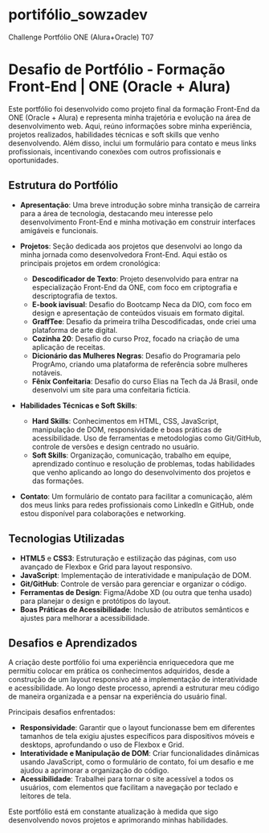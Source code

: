 # portifólio_sowzadev
 Challenge Portfólio ONE (Alura+Oracle) T07

 # Desafio de Portfólio - Formação Front-End | ONE (Oracle + Alura)

Este portfólio foi desenvolvido como projeto final da formação Front-End da ONE (Oracle + Alura) e representa minha trajetória e evolução na área de desenvolvimento web. Aqui, reúno informações sobre minha experiência, projetos realizados, habilidades técnicas e soft skills que venho desenvolvendo. Além disso, inclui um formulário para contato e meus links profissionais, incentivando conexões com outros profissionais e oportunidades.

## Estrutura do Portfólio

- **Apresentação**: Uma breve introdução sobre minha transição de carreira para a área de tecnologia, destacando meu interesse pelo desenvolvimento Front-End e minha motivação em construir interfaces amigáveis e funcionais.

- **Projetos**: Seção dedicada aos projetos que desenvolvi ao longo da minha jornada como desenvolvedora Front-End. Aqui estão os principais projetos em ordem cronológica:

  - **Descodificador de Texto**: Projeto desenvolvido para entrar na especialização Front-End da ONE, com foco em criptografia e descriptografia de textos.
  - **E-book iavisual**: Desafio do Bootcamp Neca da DIO, com foco em design e apresentação de conteúdos visuais em formato digital.
  - **GraffTee**: Desafio da primeira trilha Descodificadas, onde criei uma plataforma de arte digital.
  - **Cozinha 20**: Desafio do curso Proz, focado na criação de uma aplicação de receitas.
  - **Dicionário das Mulheres Negras**: Desafio do Programaria pelo ProgrAmo, criando uma plataforma de referência sobre mulheres notáveis.
  - **Fênix Confeitaria**: Desafio do curso Elias na Tech da Já Brasil, onde desenvolvi um site para uma confeitaria fictícia.

- **Habilidades Técnicas e Soft Skills**:
    - **Hard Skills**: Conhecimentos em HTML, CSS, JavaScript, manipulação de DOM, responsividade e boas práticas de acessibilidade. Uso de ferramentas e metodologias como Git/GitHub, controle de versões e design centrado no usuário.
    - **Soft Skills**: Organização, comunicação, trabalho em equipe, aprendizado contínuo e resolução de problemas, todas habilidades que venho aplicando ao longo do desenvolvimento dos projetos e das formações.

- **Contato**: Um formulário de contato para facilitar a comunicação, além dos meus links para redes profissionais como LinkedIn e GitHub, onde estou disponível para colaborações e networking.

## Tecnologias Utilizadas

- **HTML5** e **CSS3**: Estruturação e estilização das páginas, com uso avançado de Flexbox e Grid para layout responsivo.
- **JavaScript**: Implementação de interatividade e manipulação de DOM.
- **Git/GitHub**: Controle de versão para gerenciar e organizar o código.
- **Ferramentas de Design**: Figma/Adobe XD (ou outra que tenha usado) para planejar o design e protótipos do layout.
- **Boas Práticas de Acessibilidade**: Inclusão de atributos semânticos e ajustes para melhorar a acessibilidade.

## Desafios e Aprendizados

A criação deste portfólio foi uma experiência enriquecedora que me permitiu colocar em prática os conhecimentos adquiridos, desde a construção de um layout responsivo até a implementação de interatividade e acessibilidade. Ao longo deste processo, aprendi a estruturar meu código de maneira organizada e a pensar na experiência do usuário final.

Principais desafios enfrentados:
- **Responsividade**: Garantir que o layout funcionasse bem em diferentes tamanhos de tela exigiu ajustes específicos para dispositivos móveis e desktops, aprofundando o uso de Flexbox e Grid.
- **Interatividade e Manipulação de DOM**: Criar funcionalidades dinâmicas usando JavaScript, como o formulário de contato, foi um desafio e me ajudou a aprimorar a organização do código.
- **Acessibilidade**: Trabalhei para tornar o site acessível a todos os usuários, com elementos que facilitam a navegação por teclado e leitores de tela.

Este portfólio está em constante atualização à medida que sigo desenvolvendo novos projetos e aprimorando minhas habilidades.

